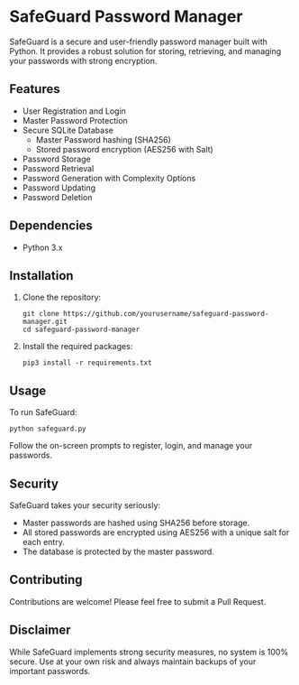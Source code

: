 # SafeGuard Password Manager

SafeGuard is a secure and user-friendly password manager built with Python. It provides a robust solution for storing, retrieving, and managing your passwords with strong encryption.

## Features

- User Registration and Login
- Master Password Protection
- Secure SQLite Database
  - Master Password hashing (SHA256)
  - Stored password encryption (AES256 with Salt)
- Password Storage
- Password Retrieval
- Password Generation with Complexity Options
- Password Updating
- Password Deletion

## Dependencies

- Python 3.x

## Installation

1. Clone the repository:
   ```
   git clone https://github.com/yourusername/safeguard-password-manager.git
   cd safeguard-password-manager
   ```

2. Install the required packages:
   ```
   pip3 install -r requirements.txt
   ```

## Usage

To run SafeGuard:

```
python safeguard.py
```

Follow the on-screen prompts to register, login, and manage your passwords.

## Security

SafeGuard takes your security seriously:

- Master passwords are hashed using SHA256 before storage.
- All stored passwords are encrypted using AES256 with a unique salt for each entry.
- The database is protected by the master password.

## Contributing

Contributions are welcome! Please feel free to submit a Pull Request.

## Disclaimer

While SafeGuard implements strong security measures, no system is 100% secure. Use at your own risk and always maintain backups of your important passwords.

